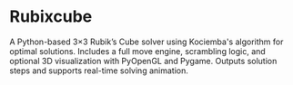 # Rubixcube
A Python-based 3×3 Rubik’s Cube solver using Kociemba's algorithm for optimal solutions. Includes a full move engine, scrambling logic, and optional 3D visualization with PyOpenGL and Pygame. Outputs solution steps and supports real-time solving animation. 

